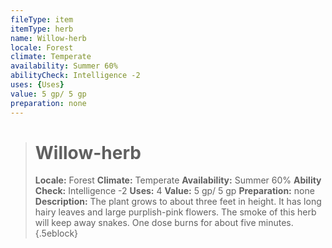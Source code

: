```yaml
---
fileType: item
itemType: herb
name: Willow-herb
locale: Forest
climate: Temperate
availability: Summer 60%
abilityCheck: Intelligence -2
uses: {Uses}
value: 5 gp/ 5 gp
preparation: none
---
```

>#  Willow-herb
>
> **Locale:** Forest
> **Climate:** Temperate
> **Availability:** Summer 60%
> **Ability Check:** Intelligence -2
> **Uses:** 4
> **Value:** 5 gp/ 5 gp
> **Preparation:** none
> **Description:** The plant grows to about three feet in height. It has long hairy leaves and large purplish-pink flowers. The smoke of this herb will keep away snakes. One dose burns for about five minutes.
{.5eblock}

